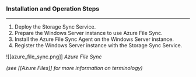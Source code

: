 ### Installation and Operation Steps
---
1. Deploy the Storage Sync Service.
2. Prepare the Windows Server instance to use Azure File Sync.
3. Install the Azure File Sync Agent on the Windows Server instance.
4. Register the Windows Server instance with the Storage Sync Service.

![[azure_file_sync.png]]
*Azure File Sync*

*(see [[Azure Files]] for more information on terminology)*

